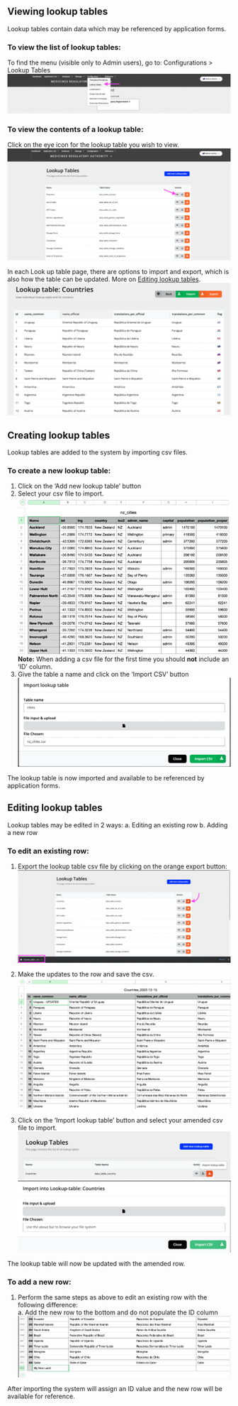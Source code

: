 ## Viewing lookup tables

Lookup tables contain data which may be referenced by application forms. 

### To view the list of lookup tables: 
To find the menu (visible only to Admin users), go to: Configurations > Lookup Tables
![Loopup tables tool](../images/Lookup-tables1.png)

### To view the contents of a lookup table: 
Click on the eye icon for the lookup table you wish to view. 
![Loopup tables - view](../images/Lookup-tables2.png)

In each Look up table page, there are options to import and export, which is also how the table can be updated. More on [ Editing lookup tables]( #editing-lookup-tables).
![Loopup tables - view](../images/Lookup-tables3.png)

## Creating lookup tables
Lookup tables are added to the system by importing csv files. 

### To create a new lookup table: 
1. Click on the ‘Add new lookup table’ button
2. Select your csv file to import.
![Loopup tables - csv file](../images/Lookup-tables4.png)
**Note:** When adding a csv file for the first time you should **not** include an ‘ID’ column.  
3. Give the table a name and click on the ‘Import CSV’ button
![Loopup tables - import new](../images/Lookup-tables5.png)

The lookup table is now imported and available to be referenced by application forms. 

## Editing lookup tables
Lookup tables may be edited in 2 ways: 
a. Editing an existing row
b. Adding a new row

### To edit an existing row: 
1. Export the lookup table csv file by clicking on the orange export button: 
![Loopup tables - export button](../images/Lookup-tables6.png)

2. Make the updates to the row and save the csv.
![Loopup tables - update](../images/Lookup-tables7.png)

3. Click on the ‘Import lookup table’ button and select your amended csv file to import. 
![Loopup tables - import button](../images/Lookup-tables8.png)
![Loopup tables - import window](../images/Lookup-tables9.png)


The lookup table will now be updated with the amended row. 

### To add a new row: 
1. Perform the same steps as above to edit an existing row with the following difference:  
    a. Add the new row to the bottom and do not populate the ID column
![Loopup tables - import window](../images/Lookup-tables10.png)

After importing the system will assign an ID value and the new row will be available for reference. 
